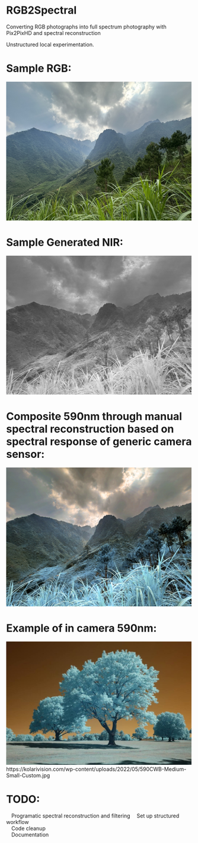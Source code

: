 # RGB2Spectral
Converting RGB photographs into full spectrum photography with Pix2PixHD and spectral reconstruction

Unstructured local experimentation.

# Sample RGB:
<img src="1.jpg" alt="RGB" width="500"/>

# Sample Generated NIR:
<img src="1-IR1024.jpg" alt="NIR" width="500"/> 

# Composite 590nm through manual spectral reconstruction based on spectral response of generic camera sensor:
<img src="1-590nm.JPG" alt="Composite 590nm" width="500"/>

# Example of in camera 590nm:
<img src="590nmSample.jpg" alt="Example 590nm" width="500"/>
https://kolarivision.com/wp-content/uploads/2022/05/590CWB-Medium-Small-Custom.jpg

# TODO:
  &emsp;Programatic spectral reconstruction and filtering
  &emsp;Set up structured workflow<br />
  &emsp;Code cleanup<br />
  &emsp;Documentation<br />
